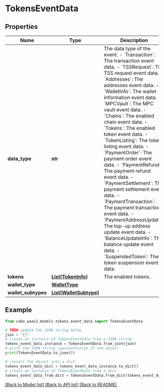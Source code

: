 # TokensEventData


## Properties

Name | Type | Description | Notes
------------ | ------------- | ------------- | -------------
**data_type** | **str** |  The data type of the event. - &#x60;Transaction&#x60;: The transaction event data. - &#x60;TSSRequest&#x60;: The TSS request event data. - &#x60;Addresses&#x60;: The addresses event data. - &#x60;WalletInfo&#x60;: The wallet information event data. - &#x60;MPCVault&#x60;: The MPC vault event data. - &#x60;Chains&#x60;: The enabled chain event data. - &#x60;Tokens&#x60;: The enabled token event data. - &#x60;TokenListing&#x60;: The token listing event data.        - &#x60;PaymentOrder&#x60;: The payment order event data. - &#x60;PaymentRefund&#x60;: The payment refund event data. - &#x60;PaymentSettlement&#x60;: The payment settlement event data. - &#x60;PaymentTransaction&#x60;: The payment transaction event data. - &#x60;PaymentAddressUpdate&#x60;: The top-up address update event data. - &#x60;BalanceUpdateInfo&#x60;: The balance update event data. - &#x60;SuspendedToken&#x60;: The token suspension event data. | 
**tokens** | [**List[TokenInfo]**](TokenInfo.md) | The enabled tokens. | 
**wallet_type** | [**WalletType**](WalletType.md) |  | [optional] 
**wallet_subtypes** | [**List[WalletSubtype]**](WalletSubtype.md) |  | [optional] 

## Example

```python
from cobo_waas2.models.tokens_event_data import TokensEventData

# TODO update the JSON string below
json = "{}"
# create an instance of TokensEventData from a JSON string
tokens_event_data_instance = TokensEventData.from_json(json)
# print the JSON string representation of the object
print(TokensEventData.to_json())

# convert the object into a dict
tokens_event_data_dict = tokens_event_data_instance.to_dict()
# create an instance of TokensEventData from a dict
tokens_event_data_from_dict = TokensEventData.from_dict(tokens_event_data_dict)
```
[[Back to Model list]](../README.md#documentation-for-models) [[Back to API list]](../README.md#documentation-for-api-endpoints) [[Back to README]](../README.md)


